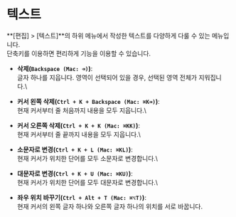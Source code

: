 # 텍스트

**\[편집] > \[텍스트]**의 하위 메뉴에서 작성한 텍스트를 다양하게 다룰 수 있는 메뉴입니다.\
단축키를 이용하면 편리하게 기능을 이용할 수 있습니다.

* **삭제(`Backspace (Mac: ⌫)`)**: \
  글자 하나를 지웁니다. 영역이 선택되어 있을 경우, 선택된 영역 전체가 지워집니다.\

* **커서 왼쪽 삭제(`Ctrl + K + Backspace (Mac: ⌘K⌫)`)**: \
  현재 커서부터 줄 처음까지 내용을 모두 지웁니다.\

* **커서 오른쪽 삭제(`Ctrl + K + K (Mac: ⌘KK)`)**: \
  현재 커서부터 줄 끝까지 내용을 모두 지웁니다.\

* **소문자로 변경(`Ctrl + K + L (Mac: ⌘KL)`)**: \
  현재 커서가 위치한 단어를 모두 소문자로 변경합니다.\

* **대문자로 변경(`Ctrl + K + U (Mac: ⌘KU)`)**: \
  현재 커서가 위치한 단어를 모두 대문자로 변경합니다.\

* **좌우 위치 바꾸기(`Ctrl + Alt + T (Mac: ⌘⌥T)`)**: \
  현재 커서의 왼쪽 글자 하나와 오른쪽 글자 하나의 위치를 서로 바꿉니다.
